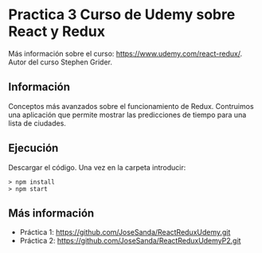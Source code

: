 # Practica 3 Curso de Udemy sobre React y Redux

Más información sobre el curso: https://www.udemy.com/react-redux/.
Autor del curso Stephen Grider.

## Información

Conceptos más avanzados sobre el funcionamiento de Redux.
Contruimos una aplicación que permite mostrar las predicciones de tiempo para una lista de ciudades.

## Ejecución
Descargar el código. Una vez en la carpeta introducir:
```
> npm install
> npm start
```

## Más información
* Práctica 1: https://github.com/JoseSanda/ReactReduxUdemy.git
* Práctica 2: https://github.com/JoseSanda/ReactReduxUdemyP2.git
